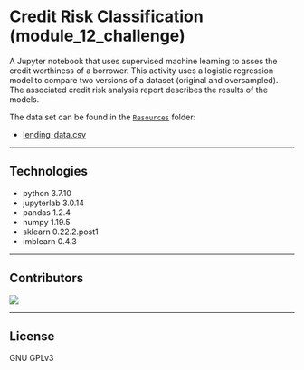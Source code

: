 # Credit Risk Classification (module_12_challenge)

A Jupyter notebook that uses supervised machine learning to asses the credit worthiness of a borrower. This activity uses a logistic regression model to compare two versions of a dataset (original and oversampled). The associated credit risk analysis report describes the results of the models. 

The data set can be found in the [`Resources`](Resources/) folder:

- [lending_data.csv](Resources/lending_data.csv)

---

## Technologies

- python 3.7.10
- jupyterlab 3.0.14
- pandas 1.2.4
- numpy 1.19.5
- sklearn 0.22.2.post1
- imblearn 0.4.3

---

## Contributors

[![](https://github.com/woodedlawn.png?size=50)](https://github.com/woodedlawn)

---

## License

GNU GPLv3